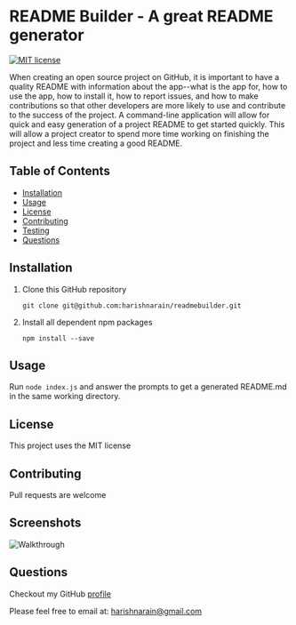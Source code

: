 # README Builder - A great README generator
[![MIT license](https://img.shields.io/badge/License-MIT-blue.svg)](https://opensource.org/licenses/MIT)

When creating an open source project on GitHub, it is important to have a quality README with information about the app--what is the app for, how to use the app, how to install it, how to report issues, and how to make contributions so that other developers are more likely to use and contribute to the success of the project. A command-line application will allow for quick and easy generation of a project README to get started quickly. This will allow a project creator to spend more time working on finishing the project and less time creating a good README.

## Table of Contents
* [Installation](#installation)
* [Usage](#usage)
* [License](#license)
* [Contributing](#contributing)
* [Testing](#testing)
* [Questions](#questions)

## Installation
1. Clone this GitHub repository

   ```
   git clone git@github.com:harishnarain/readmebuilder.git
   ```

2. Install all dependent npm packages

   ```
   npm install --save
   ```


## Usage
Run `node index.js` and answer the prompts to get a generated README.md in the same working directory.
## License
This project uses the MIT license
## Contributing
Pull requests are welcome
## Screenshots
![Walkthrough](https://github.com/harishnarain/readmebuilder/blob/master/walkthrough.gif)


## Questions
Checkout my GitHub [profile](https://github.com/harishnarain)

Please feel free to email at: <harishnarain@gmail.com>

